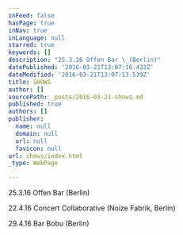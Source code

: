 ```yaml
---
inFeed: false
hasPage: true
inNav: true
inLanguage: null
starred: true
keywords: []
description: "25.3.16 Offen Bar \_(Berlin)"
datePublished: '2016-03-21T13:07:16.433Z'
dateModified: '2016-03-21T13:07:13.539Z'
title: SHOWS
author: []
sourcePath: _posts/2016-03-21-shows.md
published: true
authors: []
publisher:
  name: null
  domain: null
  url: null
  favicon: null
url: shows/index.html
_type: WebPage

---
```

25.3.16 Offen Bar  (Berlin)

22.4.16 Concert Collaborative (Noize Fabrik, Berlin)

29.4.16 Bar Bobu (Berlin)